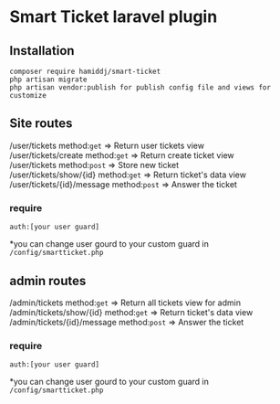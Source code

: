 # Smart Ticket laravel plugin

## Installation
  `composer require hamiddj/smart-ticket` <br />
  `php artisan migrate` <br />
  `php artisan vendor:publish for publish config file and views for customize` <br />

## Site routes
  /user/tickets  method:`get` => Return user tickets view<br />
  /user/tickets/create  method:`get` => Return create ticket view <br />
  /user/tickets  method:`post` => Store new ticket<br />
  /user/tickets/show/{id}  method:`get` => Return ticket's data view<br />
  /user/tickets/{id}/message  method:`post` => Answer the ticket<br />
### require 

    auth:[your user guard]
    
  *you can change user gourd to your custom guard in `/config/smartticket.php` <br />
  
## admin routes
  /admin/tickets  method:`get` => Return all tickets view for admin<br />
  /admin/tickets/show/{id}  method:`get` => Return ticket's data view<br />
  /admin/tickets/{id}/message  method:`post` => Answer the ticket<br />
### require 

    auth:[your user guard]
    
  *you can change user gourd to your custom guard in `/config/smartticket.php` <br />
  
  
